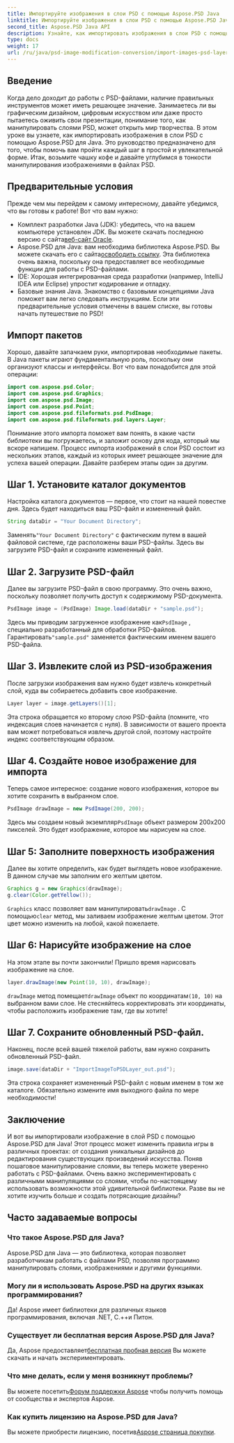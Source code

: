 ```yaml
---
title: Импортируйте изображения в слои PSD с помощью Aspose.PSD Java
linktitle: Импортируйте изображения в слои PSD с помощью Aspose.PSD Java
second_title: Aspose.PSD Java API
description: Узнайте, как импортировать изображения в слои PSD с помощью Aspose.PSD для Java, с помощью этого подробного пошагового руководства.
type: docs
weight: 17
url: /ru/java/psd-image-modification-conversion/import-images-psd-layers/
---
```

## Введение
Когда дело доходит до работы с PSD-файлами, наличие правильных инструментов может иметь решающее значение. Занимаетесь ли вы графическим дизайном, цифровым искусством или даже просто пытаетесь оживить свои презентации, понимание того, как манипулировать слоями PSD, может открыть мир творчества. В этом уроке вы узнаете, как импортировать изображения в слои PSD с помощью Aspose.PSD для Java. Это руководство предназначено для того, чтобы помочь вам пройти каждый шаг в простой и увлекательной форме. Итак, возьмите чашку кофе и давайте углубимся в тонкости манипулирования изображениями в файлах PSD.
## Предварительные условия
Прежде чем мы перейдем к самому интересному, давайте убедимся, что вы готовы к работе! Вот что вам нужно:
-  Комплект разработки Java (JDK): убедитесь, что на вашем компьютере установлен JDK. Вы можете скачать последнюю версию с сайта[веб-сайт Oracle](https://www.oracle.com/java/technologies/javase-jdk11-downloads.html).
-  Aspose.PSD для Java: вам необходима библиотека Aspose.PSD. Вы можете скачать его с сайта[освободить ссылку](https://releases.aspose.com/psd/java/). Эта библиотека очень важна, поскольку она предоставляет все необходимые функции для работы с PSD-файлами.
- IDE: Хорошая интегрированная среда разработки (например, IntelliJ IDEA или Eclipse) упростит кодирование и отладку.
- Базовые знания Java. Знакомство с базовыми концепциями Java поможет вам легко следовать инструкциям.
Если эти предварительные условия отмечены в вашем списке, вы готовы начать путешествие по PSD!
## Импорт пакетов
Хорошо, давайте запачкаем руки, импортировав необходимые пакеты. В Java пакеты играют фундаментальную роль, поскольку они организуют классы и интерфейсы. Вот что вам понадобится для этой операции:
```java
import com.aspose.psd.Color;
import com.aspose.psd.Graphics;
import com.aspose.psd.Image;
import com.aspose.psd.Point;
import com.aspose.psd.fileformats.psd.PsdImage;
import com.aspose.psd.fileformats.psd.layers.Layer;
```
Понимание этого импорта поможет вам понять, в какие части библиотеки вы погружаетесь, и заложит основу для кода, который мы вскоре напишем.
Процесс импорта изображений в слои PSD состоит из нескольких этапов, каждый из которых имеет решающее значение для успеха вашей операции. Давайте разберем этапы один за другим.
## Шаг 1. Установите каталог документов
Настройка каталога документов — первое, что стоит на нашей повестке дня. Здесь будет находиться ваш PSD-файл и измененный файл.
```java
String dataDir = "Your Document Directory";
```
 Заменять`"Your Document Directory"` с фактическим путем в вашей файловой системе, где расположены ваши PSD-файлы. Здесь вы загрузите PSD-файл и сохраните измененный файл.
## Шаг 2. Загрузите PSD-файл
Далее вы загрузите PSD-файл в свою программу. Это очень важно, поскольку позволяет получить доступ к содержимому PSD-документа.
```java
PsdImage image = (PsdImage) Image.load(dataDir + "sample.psd");
```
 Здесь мы приводим загруженное изображение как`PsdImage` , специально разработанный для обработки PSD-файлов. Гарантировать`"sample.psd"` заменяется фактическим именем вашего PSD-файла.
## Шаг 3. Извлеките слой из PSD-изображения
После загрузки изображения вам нужно будет извлечь конкретный слой, куда вы собираетесь добавить свое изображение. 
```java
Layer layer = image.getLayers()[1];
```
Эта строка обращается ко второму слою PSD-файла (помните, что индексация слоев начинается с нуля). В зависимости от вашего проекта вам может потребоваться извлечь другой слой, поэтому настройте индекс соответствующим образом.
## Шаг 4. Создайте новое изображение для импорта
Теперь самое интересное: создание нового изображения, которое вы хотите сохранить в выбранном слое. 
```java
PsdImage drawImage = new PsdImage(200, 200);
```
 Здесь мы создаем новый экземпляр`PsdImage` объект размером 200x200 пикселей. Это будет изображение, которое мы нарисуем на слое.
## Шаг 5: Заполните поверхность изображения
Далее вы хотите определить, как будет выглядеть новое изображение. В данном случае мы заполним его желтым цветом.
```java
Graphics g = new Graphics(drawImage);
g.clear(Color.getYellow());
```
`Graphics` класс позволяет вам манипулировать`drawImage` . С помощью`clear` метод, мы заливаем изображение желтым цветом. Этот цвет можно изменить на любой, какой пожелаете.
## Шаг 6: Нарисуйте изображение на слое
На этом этапе вы почти закончили! Пришло время нарисовать изображение на слое.
```java
layer.drawImage(new Point(10, 10), drawImage);
```
`drawImage` метод помещает`drawImage` объект по координатам`(10, 10)` на выбранном вами слое. Не стесняйтесь корректировать эти координаты, чтобы расположить изображение там, где вы хотите!
## Шаг 7. Сохраните обновленный PSD-файл.
Наконец, после всей вашей тяжелой работы, вам нужно сохранить обновленный PSD-файл. 
```java
image.save(dataDir + "ImportImageToPSDLayer_out.psd");
```
Эта строка сохраняет измененный PSD-файл с новым именем в том же каталоге. Обязательно измените имя выходного файла по мере необходимости!
## Заключение
И вот вы импортировали изображение в слой PSD с помощью Aspose.PSD для Java! Этот процесс может изменить правила игры в различных проектах: от создания уникальных дизайнов до редактирования существующих произведений искусства. Поняв пошаговое манипулирование слоями, вы теперь можете уверенно работать с PSD-файлами. Очень важно экспериментировать с различными манипуляциями со слоями, чтобы по-настоящему использовать возможности этой удивительной библиотеки. Разве вы не хотите изучить больше и создать потрясающие дизайны?

## Часто задаваемые вопросы
### Что такое Aspose.PSD для Java?
Aspose.PSD для Java — это библиотека, которая позволяет разработчикам работать с файлами PSD, позволяя программно манипулировать слоями, изображениями и другими функциями.
### Могу ли я использовать Aspose.PSD на других языках программирования?
Да! Aspose имеет библиотеки для различных языков программирования, включая .NET, C.++и Питон.
### Существует ли бесплатная версия Aspose.PSD для Java?
 Да, Aspose предоставляет[бесплатная пробная версия](https://releases.aspose.com/) Вы можете скачать и начать экспериментировать.
### Что мне делать, если у меня возникнут проблемы?
 Вы можете посетить[Форум поддержки Aspose](https://forum.aspose.com/c/psd/34) чтобы получить помощь от сообщества и экспертов Aspose.
### Как купить лицензию на Aspose.PSD для Java?
 Вы можете приобрести лицензию, посетив[Aspose страница покупки](https://purchase.aspose.com/buy).